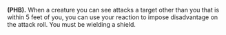 **(PHB).** When a creature you can see attacks a target other than you that is within 5 feet of you, you can use your reaction to impose disadvantage on the attack roll. You must be wielding a shield.